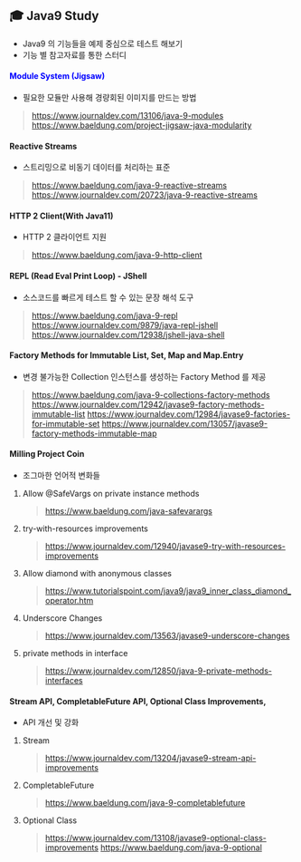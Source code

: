 ## 🎓 Java9 Study
- Java9 의 기능들을 예제 중심으로 테스트 해보기
- 기능 별 참고자료를 통한 스터디

#### <span style="color:blue">Module System (Jigsaw)</span>
- 필요한 모듈만 사용해 경량회된 이미지를 만드는 방법 

> https://www.journaldev.com/13106/java-9-modules
> https://www.baeldung.com/project-jigsaw-java-modularity

#### Reactive Streams
- 스트리밍으로 비동기 데이터를 처리하는 표준
 
> https://www.baeldung.com/java-9-reactive-streams
> https://www.journaldev.com/20723/java-9-reactive-streams
 
#### HTTP 2 Client(With Java11)
- HTTP 2 클라이언트 지원

> https://www.baeldung.com/java-9-http-client

#### REPL (Read Eval Print Loop) - JShell<br>
- 소스코드를 빠르게 테스트 할 수 있는 문장 해석 도구
    
> https://www.baeldung.com/java-9-repl
> https://www.journaldev.com/9879/java-repl-jshell
> https://www.journaldev.com/12938/jshell-java-shell

#### Factory Methods for Immutable List, Set, Map and Map.Entry<br>
- 변경 불가능한 Collection 인스턴스를 생성하는 Factory Method 를 제공
 
> https://www.baeldung.com/java-9-collections-factory-methods
> https://www.journaldev.com/12942/javase9-factory-methods-immutable-list
> https://www.journaldev.com/12984/javase9-factories-for-immutable-set
> https://www.journaldev.com/13057/javase9-factory-methods-immutable-map
 
#### Milling Project Coin
- 조그마한 언어적 변화들

1) Allow @SafeVargs on private instance methods
    > https://www.baeldung.com/java-safevarargs
2) try-with-resources improvements
    > https://www.journaldev.com/12940/javase9-try-with-resources-improvements
3) Allow diamond with anonymous classes
    > https://www.tutorialspoint.com/java9/java9_inner_class_diamond_operator.htm
4) Underscore Changes
    > https://www.journaldev.com/13563/javase9-underscore-changes
5) private methods in interface
    > https://www.journaldev.com/12850/java-9-private-methods-interfaces

#### Stream API, CompletableFuture API, Optional Class Improvements,
- API 개선 및 강화

1) Stream
    > https://www.journaldev.com/13204/javase9-stream-api-improvements
2) CompletableFuture
    > https://www.baeldung.com/java-9-completablefuture   
3) Optional Class
    > https://www.journaldev.com/13108/javase9-optional-class-improvements
    > https://www.baeldung.com/java-9-optional
